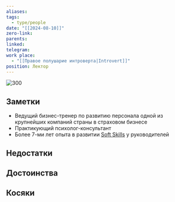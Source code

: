 ```yaml
---
aliases: 
tags:
  - type/people
date: "[[2024-08-10]]"
zero-link: 
parents: 
linked: 
telegram: 
work place:
  - "[[Правое полушарие интроверта|Introvert]]"
position: Лектор
---
```

![300](Pasted%20image%2020240810115818.png)
## Заметки
- Ведущий бизнес-тренер по развитию персонала одной из крупнейших компаний страны в страховом бизнесе
- Практикующий психолог-консультант
- Более 7-ми лет опыта в развитии [Soft Skills](Soft%20Skills.md) у руководителей
## Недостатки


## Достоинства


## Косяки
